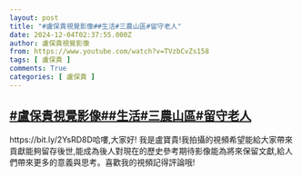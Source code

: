 ```yaml
---
layout: post
title: "#盧保貴視覺影像##生活#三農山區#留守老人"
date: 2024-12-04T02:37:55.000Z
author: 盧保貴視覺影像
from: https://www.youtube.com/watch?v=TVzbCvZs158
tags: [ 盧保貴 ]
comments: True
categories: [ 盧保貴 ]
---
```

<!--1733279875000-->
[#盧保貴視覺影像##生活#三農山區#留守老人](https://www.youtube.com/watch?v=TVzbCvZs158)
------

<div>
https://bit.ly/2YsRD8D哈嘍,大家好! 我是盧寶貴!我拍攝的視頻希望能給大家帶來貢獻能夠留存後世,能成為後人對現在的歷史參考期待影像能為將來保留文獻,給人們帶來更多的意義與思考。喜歡我的視頻記得評論哦!
</div>

